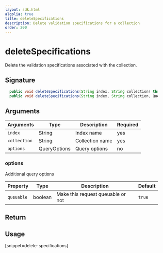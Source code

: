 ```yaml
---
layout: sdk.html
algolia: true
title: deleteSpecifications
description: Delete validation specifications for a collection
order: 200
---
```


# deleteSpecifications

Delete the validation specifications associated with the collection.  

## Signature

```java
  public void deleteSpecifications(String index, String collection) throws BadRequestException, ForbiddenException, GatewayTimeoutException, InternalException, ServiceUnavailableException;
  public void deleteSpecifications(String index, String collection, QueryOptions queryOptions) throws BadRequestException, ForbiddenException, GatewayTimeoutException, InternalException, ServiceUnavailableException;
```

## Arguments

| Arguments    | Type    | Description | Required
|--------------|---------|-------------|----------
| ``index`` | String | Index name    | yes  |
| ``collection`` | String | Collection name    | yes  |
| ``options`` | QueryOptions | Query options    | no  |

### **options**

Additional query options

| Property   | Type    | Description                       | Default |
| ---------- | ------- | --------------------------------- | ------- |
| `queuable` | boolean | Make this request queuable or not | `true`  |

## Return

## Usage

[snippet=delete-specifications]
